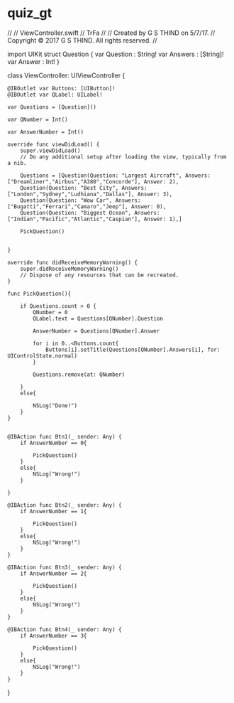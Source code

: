 # quiz_gt
//
//  ViewController.swift
//  TrFa
//
//  Created by G S THIND on 5/7/17.
//  Copyright © 2017 G S THIND. All rights reserved.
//

import UIKit
struct Question {
    var Question : String!
    var Answers : [String]!
    var Answer : Int!
}



class ViewController: UIViewController {

    @IBOutlet var Buttons: [UIButton]!
    @IBOutlet var QLabel: UILabel!
    
    var Questions = [Question]()
    
    var QNumber = Int()
    
    var AnswerNumber = Int()
    
    override func viewDidLoad() {
        super.viewDidLoad()
        // Do any additional setup after loading the view, typically from a nib.
        
        Questions = [Question(Question: "Largest Aircraft", Answers: ["Dreamliner","Airbus","A380","Concorde"], Answer: 2),
        Question(Question: "Best City", Answers: ["London","Sydney","Ludhiana","Dallas"], Answer: 3),
        Question(Question: "Wow Car", Answers: ["Bugatti","Ferrari","Camaro","Jeep"], Answer: 0),
        Question(Question: "Biggest Ocean", Answers: ["Indian","Pacific","Atlantic","Caspian"], Answer: 1),]
        
        PickQuestion()
        

    }

    override func didReceiveMemoryWarning() {
        super.didReceiveMemoryWarning()
        // Dispose of any resources that can be recreated.
    }

    func PickQuestion(){
        
        if Questions.count > 0 {
            QNumber = 0
            QLabel.text = Questions[QNumber].Question
            
            AnswerNumber = Questions[QNumber].Answer
            
            for i in 0..<Buttons.count{
                Buttons[i].setTitle(Questions[QNumber].Answers[i], for: UIControlState.normal)
            }
            
            Questions.remove(at: QNumber)
            
        }
        else{
            
            NSLog("Done!")
        }
    }


    @IBAction func Btn1(_ sender: Any) {
        if AnswerNumber == 0{
            
            PickQuestion()
        }
        else{
            NSLog("Wrong!")
        }
        
    }
    
    @IBAction func Btn2(_ sender: Any) {
        if AnswerNumber == 1{
            
            PickQuestion()
        }
        else{
            NSLog("Wrong!")
        }
    }
    
    @IBAction func Btn3(_ sender: Any) {
        if AnswerNumber == 2{
            
            PickQuestion()
        }
        else{
            NSLog("Wrong!")
        }
    }
    
    @IBAction func Btn4(_ sender: Any) {
        if AnswerNumber == 3{
            
            PickQuestion()
        }
        else{
            NSLog("Wrong!")
        }
    }
    
}
